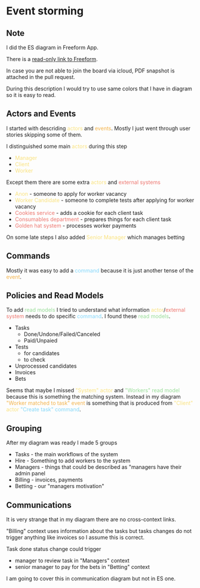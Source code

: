# Event storming

## Note

I did the ES diagram in Freeform App.

There is a [read-only link to Freeform](https://www.icloud.com/freeform/019L9cWJtrWKrOBMvOmj_e0nw#MCF_v1_Event_Storming).

In case you are not able to join the board via icloud, PDF snapshot is attached in the pull request.

During this description I would try to use same colors that I have in diagram so it is easy to read.

## Actors and Events

I started with descriding <span style="color:#FAE27E">actors</span> and <span style="color:#F3B249">events</span>. Mostly I just went through user stories skipping some of them.

I distinguished some main <span style="color:#FAE27E">actors</span> during this step

- <span style="color:#FAE27E">Manager</span>
- <span style="color:#FAE27E">Client</span>
- <span style="color:#FAE27E">Worker</span>

Except them there are some extra <span style="color:#FAE27E">actors</span> and <span style="color:#ED756E">external systems</span>

- <span style="color:#FAE27E">Anon</span> - someone to apply for worker vacancy
- <span style="color:#FAE27E">Worker Candidate</span> - someone to complete tests after applying for worker vacancy
- <span style="color:#ED756E">Cookies service</span> - adds a cookie for each client task
- <span style="color:#ED756E">Consumables department</span> - prepares things for each client task
- <span style="color:#ED756E">Golden hat system</span> - processes worker payments

On some late steps I also added <span style="color:#FAE27E">Senior Manager</span> which manages betting

## Commands

Mostly it was easy to add a <span style="color:#84D7FB">command</span> because it is just another tense of the <span style="color:#F3B249">event</span>.

## Policies and Read Models

To add <span style="color:#97DC97">read models</span> I tried to understand what information <span style="color:#FAE27E">actor</span>/<span style="color:#ED756E">external system</span> needs to do specific <span style="color:#84D7FB">command</span>. I found these <span style="color:#97DC97">read models</span>.

- Tasks
  - Done/Undone/Failed/Canceled
  - Paid/Unpaied
- Tests
  - for candidates
  - to check
- Unprocessed candidates
- Invoices
- Bets

Seems that maybe I missed <span style="color:#FAE27E">"System" actor</span> and <span style="color:#97DC97">"Workers" read model</span> because this is something the matching system.
Instead in my diagram <span style="color:#F3B249">"Worker matched to task" event</span> is something that is produced from <span style="color:#FAE27E">"Client" actor</span> <span style="color:#84D7F8">"Create task" command</span>.

## Grouping

After my diagram was ready I made 5 groups

- Tasks - the main workflows of the system
- Hire - Something to add workers to the system
- Managers - things that could be described as "managers have their admin panel
- Billing - invoices, payments
- Betting - our "managers motivation"

## Communications

It is very strange that in my diagram there are no cross-context links.

"Billing" context uses information about the tasks but tasks changes do not trigger anything like invoices so I assume this is correct.

Task done status change could trigger

- manager to review task in "Managers" context
- senior manager to pay for the bets in "Betting" context

I am going to cover this in communication diagram but not in ES one.
